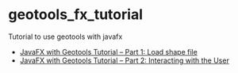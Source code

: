# geotools_fx_tutorial
Tutorial to use geotools with javafx<br>
<ul>
	<li><a
		href="https://longdreamjourney.wordpress.com/2016/02/12/javafx-with-geotools-tutorial-part-1-load-shape-file"
		target="_blank">JavaFX with Geotools Tutorial – Part 1: Load shape file</a></li>
	<li><a
		href="https://longdreamjourney.wordpress.com/2016/02/24/javafx-with-geotools-tutorial-part-2-interacting-with-the-user-2/"
		target="_blank">JavaFX with Geotools Tutorial – Part 2: Interacting with the User</a></li>	
</ul>

